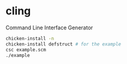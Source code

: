 # cling

Command Line Interface Generator

```sh
chicken-install -n
chicken-install defstruct # for the example
csc example.scm
./example
```
